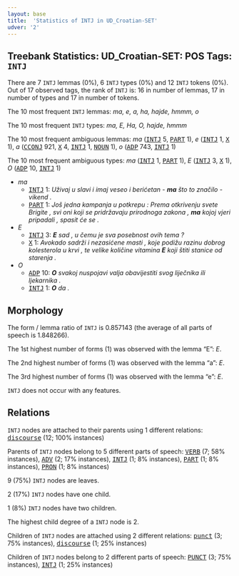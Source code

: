 ```yaml
---
layout: base
title:  'Statistics of INTJ in UD_Croatian-SET'
udver: '2'
---
```


## Treebank Statistics: UD_Croatian-SET: POS Tags: `INTJ`

There are 7 `INTJ` lemmas (0%), 6 `INTJ` types (0%) and 12 `INTJ` tokens (0%).
Out of 17 observed tags, the rank of `INTJ` is: 16 in number of lemmas, 17 in number of types and 17 in number of tokens.

The 10 most frequent `INTJ` lemmas: <em>ma, e, a, ha, hajde, hmmm, o</em>

The 10 most frequent `INTJ` types:  <em>ma, E, Ha, O, hajde, hmmm</em>

The 10 most frequent ambiguous lemmas: <em>ma</em> (<tt><a href="hr_set-pos-INTJ.html">INTJ</a></tt> 5, <tt><a href="hr_set-pos-PART.html">PART</a></tt> 1), <em>e</em> (<tt><a href="hr_set-pos-INTJ.html">INTJ</a></tt> 1, <tt><a href="hr_set-pos-X.html">X</a></tt> 1), <em>a</em> (<tt><a href="hr_set-pos-CCONJ.html">CCONJ</a></tt> 921, <tt><a href="hr_set-pos-X.html">X</a></tt> 4, <tt><a href="hr_set-pos-INTJ.html">INTJ</a></tt> 1, <tt><a href="hr_set-pos-NOUN.html">NOUN</a></tt> 1), <em>o</em> (<tt><a href="hr_set-pos-ADP.html">ADP</a></tt> 743, <tt><a href="hr_set-pos-INTJ.html">INTJ</a></tt> 1)

The 10 most frequent ambiguous types:  <em>ma</em> (<tt><a href="hr_set-pos-INTJ.html">INTJ</a></tt> 1, <tt><a href="hr_set-pos-PART.html">PART</a></tt> 1), <em>E</em> (<tt><a href="hr_set-pos-INTJ.html">INTJ</a></tt> 3, <tt><a href="hr_set-pos-X.html">X</a></tt> 1), <em>O</em> (<tt><a href="hr_set-pos-ADP.html">ADP</a></tt> 10, <tt><a href="hr_set-pos-INTJ.html">INTJ</a></tt> 1)


* <em>ma</em>
  * <tt><a href="hr_set-pos-INTJ.html">INTJ</a></tt> 1: <em>Uživaj u slavi i imaj veseo i berićetan - <b>ma</b> što to značilo - vikend .</em>
  * <tt><a href="hr_set-pos-PART.html">PART</a></tt> 1: <em>Još jedna kampanja u potkrepu : Prema otkrivenju svete Brigite , svi oni koji se pridržavaju prirodnoga zakona , <b>ma</b> kojoj vjeri pripadali , spasit će se .</em>
* <em>E</em>
  * <tt><a href="hr_set-pos-INTJ.html">INTJ</a></tt> 3: <em><b>E</b> sad , u čemu je sva posebnost ovih tema ?</em>
  * <tt><a href="hr_set-pos-X.html">X</a></tt> 1: <em>Avokado sadrži i nezasićene masti , koje podižu razinu dobrog kolesterola u krvi , te velike količine vitamina <b>E</b> koji štiti stanice od starenja .</em>
* <em>O</em>
  * <tt><a href="hr_set-pos-ADP.html">ADP</a></tt> 10: <em><b>O</b> svakoj nuspojavi valja obavijestiti svog liječnika ili ljekarnika .</em>
  * <tt><a href="hr_set-pos-INTJ.html">INTJ</a></tt> 1: <em><b>O</b> da .</em>

## Morphology

The form / lemma ratio of `INTJ` is 0.857143 (the average of all parts of speech is 1.848266).

The 1st highest number of forms (1) was observed with the lemma “E”: <em>E</em>.

The 2nd highest number of forms (1) was observed with the lemma “a”: <em>E</em>.

The 3rd highest number of forms (1) was observed with the lemma “e”: <em>E</em>.

`INTJ` does not occur with any features.


## Relations

`INTJ` nodes are attached to their parents using 1 different relations: <tt><a href="hr_set-dep-discourse.html">discourse</a></tt> (12; 100% instances)

Parents of `INTJ` nodes belong to 5 different parts of speech: <tt><a href="hr_set-pos-VERB.html">VERB</a></tt> (7; 58% instances), <tt><a href="hr_set-pos-ADV.html">ADV</a></tt> (2; 17% instances), <tt><a href="hr_set-pos-INTJ.html">INTJ</a></tt> (1; 8% instances), <tt><a href="hr_set-pos-PART.html">PART</a></tt> (1; 8% instances), <tt><a href="hr_set-pos-PRON.html">PRON</a></tt> (1; 8% instances)

9 (75%) `INTJ` nodes are leaves.

2 (17%) `INTJ` nodes have one child.

1 (8%) `INTJ` nodes have two children.

The highest child degree of a `INTJ` node is 2.

Children of `INTJ` nodes are attached using 2 different relations: <tt><a href="hr_set-dep-punct.html">punct</a></tt> (3; 75% instances), <tt><a href="hr_set-dep-discourse.html">discourse</a></tt> (1; 25% instances)

Children of `INTJ` nodes belong to 2 different parts of speech: <tt><a href="hr_set-pos-PUNCT.html">PUNCT</a></tt> (3; 75% instances), <tt><a href="hr_set-pos-INTJ.html">INTJ</a></tt> (1; 25% instances)

